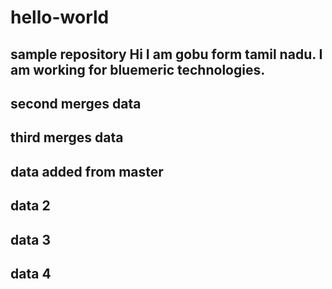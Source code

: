# hello-world
sample repository
Hi I am gobu form tamil nadu. 
I am working for bluemeric technologies.
-----------------------------------
second merges data
-----------------------------------
third merges data
-----------------------------------
data added from master
-----------------------------------
data 2
-----------------------------------
data 3
-----------------------------------
data 4
-----------------------------------
